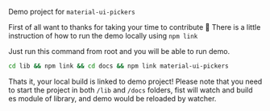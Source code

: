 Demo project for `material-ui-pickers`

First of all want to thanks for taking your time to contribute 🎉
There is a little instruction of how to run the demo locally using `npm link`

Just run this command from root and you will be able to run demo.

```sh
cd lib && npm link && cd docs && npm link material-ui-pickers
```

Thats it, your local build is linked to demo project!
Please note that you need to start the project in both `/lib` and `/docs` folders, fist will watch and build es module of library, and demo would be reloaded by watcher.
